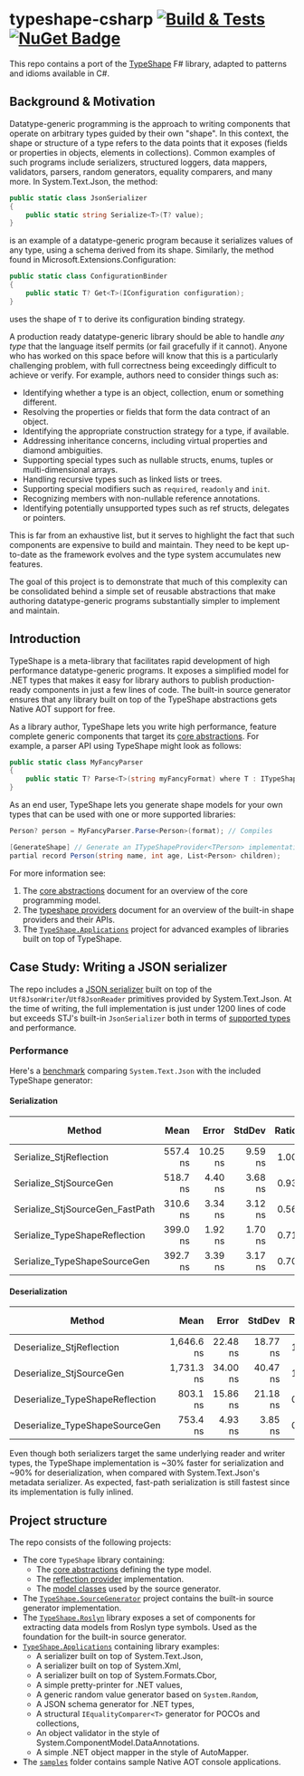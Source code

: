 # typeshape-csharp [![Build & Tests](https://github.com/eiriktsarpalis/typeshape-csharp/actions/workflows/build.yml/badge.svg)](https://github.com/eiriktsarpalis/typeshape-csharp/actions/workflows/build.yml) [![NuGet Badge](https://buildstats.info/nuget/typeshape-csharp)](https://www.nuget.org/packages/typeshape-csharp/)

This repo contains a port of the [TypeShape](https://github.com/eiriktsarpalis/TypeShape) F# library, adapted to patterns and idioms available in C#.

## Background & Motivation

Datatype-generic programming is the approach to writing components that operate on arbitrary types guided by their own "shape". In this context, the shape or structure of a type refers to the data points that it exposes (fields or properties in objects, elements in collections). Common examples of such programs include serializers, structured loggers, data mappers, validators, parsers, random generators, equality comparers, and many more. In System.Text.Json, the method:

```C#
public static class JsonSerializer
{
    public static string Serialize<T>(T? value);
}
```

is an example of a datatype-generic program because it serializes values of any type, using a schema derived from its shape. Similarly, the method found in Microsoft.Extensions.Configuration:

```C#
public static class ConfigurationBinder
{
    public static T? Get<T>(IConfiguration configuration);
}
```

uses the shape of `T` to derive its configuration binding strategy.

A production ready datatype-generic library should be able to handle _any type_ that the language itself permits (or fail gracefully if it cannot). Anyone who has worked on this space before will know that this is a particularly challenging problem, with full correctness being exceedingly difficult to achieve or verify. For example, authors need to consider things such as:

* Identifying whether a type is an object, collection, enum or something different.
* Resolving the properties or fields that form the data contract of an object.
* Identifying the appropriate construction strategy for a type, if available.
* Addressing inheritance concerns, including virtual properties and diamond ambiguities.
* Supporting special types such as nullable structs, enums, tuples or multi-dimensional arrays.
* Handling recursive types such as linked lists or trees.
* Supporting special modifiers such as `required`, `readonly` and `init`.
* Recognizing members with non-nullable reference annotations.
* Identifying potentially unsupported types such as ref structs, delegates or pointers.

This is far from an exhaustive list, but it serves to highlight the fact that such components are expensive to build and maintain. They need to be kept up-to-date as the framework evolves and the type system accumulates new features.

The goal of this project is to demonstrate that much of this complexity can be consolidated behind a simple set of reusable abstractions that make authoring datatype-generic programs substantially simpler to implement and maintain.

## Introduction

TypeShape is a meta-library that facilitates rapid development of high performance datatype-generic programs. It exposes a simplified model for .NET types that makes it easy for library authors to publish production-ready components in just a few lines of code. The built-in source generator ensures that any library built on top of the TypeShape abstractions gets Native AOT support for free.

As a library author, TypeShape lets you write high performance, feature complete generic components that target its [core abstractions](https://github.com/eiriktsarpalis/typeshape-csharp/tree/main/docs/core-abstractions.md). For example, a parser API using TypeShape might look as follows:

```C#
public static class MyFancyParser
{
    public static T? Parse<T>(string myFancyFormat) where T : ITypeShapeProvider<T>;
}
```

As an end user, TypeShape lets you generate shape models for your own types that can be used with one or more supported libraries:

```C#
Person? person = MyFancyParser.Parse<Person>(format); // Compiles

[GenerateShape] // Generate an ITypeShapeProvider<TPerson> implementation
partial record Person(string name, int age, List<Person> children);
```

For more information see:

1. The [core abstractions](https://github.com/eiriktsarpalis/typeshape-csharp/tree/main/docs/core-abstractions.md) document for an overview of the core programming model.
2. The [typeshape providers](https://github.com/eiriktsarpalis/typeshape-csharp/tree/main/docs/typeshape-providers.md) document for an overview of the built-in shape providers and their APIs.
3. The [`TypeShape.Applications`](https://github.com/eiriktsarpalis/typeshape-csharp/tree/main/src/TypeShape.Applications) project for advanced examples of libraries built on top of TypeShape.

## Case Study: Writing a JSON serializer

The repo includes a [JSON serializer](https://github.com/eiriktsarpalis/typeshape-csharp/tree/main/src/TypeShape.Applications/JsonSerializer) built on top of the `Utf8JsonWriter`/`Utf8JsonReader` primitives provided by System.Text.Json. At the time of writing, the full implementation is just under 1200 lines of code but exceeds STJ's built-in `JsonSerializer` both in terms of [supported types](https://github.com/eiriktsarpalis/typeshape-csharp/blob/main/tests/TypeShape.Tests/JsonTests.cs) and performance.

### Performance

Here's a [benchmark](https://github.com/eiriktsarpalis/typeshape-csharp/blob/main/tests/TypeShape.Benchmarks/JsonBenchmark.cs) comparing `System.Text.Json` with the included TypeShape generator:

#### Serialization

| Method                          | Mean     | Error    | StdDev  | Ratio | RatioSD | Gen0   | Allocated | Alloc Ratio |
|-------------------------------- |---------:|---------:|--------:|------:|--------:|-------:|----------:|------------:|
| Serialize_StjReflection         | 557.4 ns | 10.25 ns | 9.59 ns |  1.00 |    0.00 | 0.0019 |     488 B |        1.00 |
| Serialize_StjSourceGen          | 518.7 ns |  4.40 ns | 3.68 ns |  0.93 |    0.02 | 0.0019 |     488 B |        1.00 |
| Serialize_StjSourceGen_FastPath | 310.6 ns |  3.34 ns | 3.12 ns |  0.56 |    0.01 | 0.0005 |     176 B |        0.36 |
| Serialize_TypeShapeReflection   | 399.0 ns |  1.92 ns | 1.70 ns |  0.71 |    0.01 | 0.0005 |     176 B |        0.36 |
| Serialize_TypeShapeSourceGen    | 392.7 ns |  3.39 ns | 3.17 ns |  0.70 |    0.01 | 0.0005 |     176 B |        0.36 |

#### Deserialization

| Method                          | Mean       | Error    | StdDev   | Ratio | RatioSD | Gen0   | Allocated | Alloc Ratio |
|-------------------------------- |-----------:|---------:|---------:|------:|--------:|-------:|----------:|------------:|
| Deserialize_StjReflection       | 1,646.6 ns | 22.48 ns | 18.77 ns |  1.00 |    0.00 | 0.0038 |     992 B |        1.00 |
| Deserialize_StjSourceGen        | 1,731.3 ns | 34.00 ns | 40.47 ns |  1.06 |    0.03 | 0.0038 |     968 B |        0.98 |
| Deserialize_TypeShapeReflection |   803.1 ns | 15.86 ns | 21.18 ns |  0.49 |    0.02 | 0.0010 |     440 B |        0.44 |
| Deserialize_TypeShapeSourceGen  |   753.4 ns |  4.93 ns |  3.85 ns |  0.46 |    0.01 | 0.0010 |     440 B |        0.44 |

Even though both serializers target the same underlying reader and writer types, the TypeShape implementation is ~30% faster for serialization and ~90% for deserialization, when compared with System.Text.Json's metadata serializer. As expected, fast-path serialization is still fastest since its implementation is fully inlined.

## Project structure

The repo consists of the following projects:

* The core `TypeShape` library containing:
  * The [core abstractions](https://github.com/eiriktsarpalis/typeshape-csharp/tree/main/src/TypeShape/Abstractions) defining the type model.
  * The [reflection provider](https://github.com/eiriktsarpalis/typeshape-csharp/tree/main/src/TypeShape/ReflectionProvider) implementation.
  * The [model classes](https://github.com/eiriktsarpalis/typeshape-csharp/tree/main/src/TypeShape/SourceGenModel) used by the source generator.
* The [`TypeShape.SourceGenerator`](https://github.com/eiriktsarpalis/typeshape-csharp/tree/main/src/TypeShape.SourceGenerator) project contains the built-in source generator implementation.
* The [`TypeShape.Roslyn`](https://github.com/eiriktsarpalis/typeshape-csharp/tree/main/src/TypeShape.Roslyn) library exposes a set of components for extracting data models from Roslyn type symbols. Used as the foundation for the built-in source generator.
* [`TypeShape.Applications`](https://github.com/eiriktsarpalis/typeshape-csharp/tree/main/src/TypeShape.Applications) containing library examples:
  * A serializer built on top of System.Text.Json,
  * A serializer built on top of System.Xml,
  * A serializer built on top of System.Formats.Cbor,
  * A simple pretty-printer for .NET values,
  * A generic random value generator based on `System.Random`,
  * A JSON schema generator for .NET types,
  * A structural `IEqualityComparer<T>` generator for POCOs and collections,
  * An object validator in the style of System.ComponentModel.DataAnnotations.
  * A simple .NET object mapper in the style of AutoMapper.
* The [`samples`](https://github.com/eiriktsarpalis/typeshape-csharp/tree/main/samples) folder contains sample Native AOT console applications.
